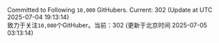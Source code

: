 Committed to Following `10,000` GitHubers. Current: <!-- FOLLOWING_COUNT -->302<!-- FOLLOWING_COUNT --> (Update at UTC <!-- LAST_UPDATED -->2025-07-04 19:13:14<!-- LAST_UPDATED -->)<br>
致力于关注`10,000`个GitHuber。当前：<!-- FOLLOWING_COUNT -->302<!-- FOLLOWING_COUNT --> (更新于北京时间 <!-- LAST_UPDATED_CST -->2025-07-05 03:13:14<!-- LAST_UPDATED_CST -->)
